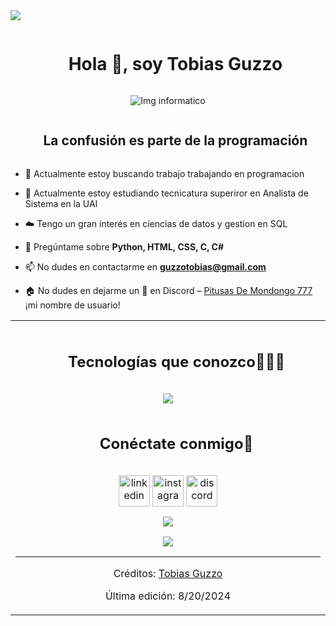 <!--divisor horizontal (degradado)-->
<img src="https://www.google.com/url?sa=i&url=https%3A%2F%2Fsyltec.es%2Fblog%2F2021%2F10%2F05%2Fprogramacion-un-poco-de-historia-y-conceptos-clave%2F&psig=AOvVaw096cwsYkd1lMsNdSWycKVj&ust=1724439098482000&source=images&cd=vfe&opi=89978449&ved=0CBQQjRxqFwoTCKiJ9bCiiYgDFQAAAAAdAAAAABAo">

<!--h1 sin borde inferior-->
<div id="user-content-toc">
  <ul align="center">
    <summary><h1 style="display: inline-block">Hola 👋, soy Tobias Guzzo</h1></summary>
  </ul>
</div>

<!--- serpiente -->
<div align="center">
  <img src="https://www.google.com/url?sa=i&url=https%3A%2F%2Fximhai.com%2Fsistemas-web&psig=AOvVaw096cwsYkd1lMsNdSWycKVj&ust=1724439098482000&source=images&cd=vfe&opi=89978449&ved=0CBMQjRxqFwoTCKiJ9bCiiYgDFQAAAAAdAAAAABAJ" alt="Img informatico" />
</div>

<!--h2 sin borde inferior-->
<div id="user-content-toc">
  <ul align="center">
    <summary><h2 style="display: inline-block">La confusión es parte de la programación</h2></summary>
  </ul>
</div>

<!--Introducción inicio-->
- 🔭 Actualmente estoy buscando trabajo trabajando en programacion 

- 🌱 Actualmente estoy estudiando tecnicatura superiror en Analista de Sistema en la UAI

- ☁️ Tengo un gran interés en ciencias de datos y gestion en SQL
  
- 💬 Pregúntame sobre **Python, HTML, CSS, C, C#**

- 📫 No dudes en contactarme en **guzzotobias@gmail.com**

- 🏠 No dudes en dejarme un **👋** en Discord – [Pitusas De Mondongo 777](https://discordapp.com/users/493984084935180312) ¡mi nombre de usuario!
<!--Introducción fin-->

<!--- estadísticas y trofeos (inicio) -->
<p align="center">
  <!--- estadísticas (inicio) -->
<table align="center">
<tr border="none">
<td width="50%" align="center">

<!--h1 sin borde inferior-->
<div id="user-content-toc">
  <ul align="center">
    <summary><h2 style="display: inline-block">Tecnologías que conozco👨🏻‍💻</h2></summary>
  </ul>
</div>
<!--iconos de stack tecnológico-->
<p align="center">
  <a href="https://skillicons.dev">
    <img src="https://skillicons.dev/icons?i=git,css,discord,github,html,java,mysql,py,react,vscode,C,C#,kubernetes&perline=14" />
  </a>
</p>

<!-- Conéctate conmigo -->
<!--h2 sin borde inferior-->
<div id="user-content-toc">
  <ul align="center">
    <summary><h2 style="display: inline-block">Conéctate conmigo🤝</h2></summary>
  </ul>
</div>

<!--iconos y enlaces-->
<p align="center">
<a href="https://www.linkedin.com/in/tobias-santino-guzzo-6b0a67248/" target="blank"><img align="center" src="https://user-images.githubusercontent.com/88904952/234979284-68c11d7f-1acc-4f0c-ac78-044e1037d7b0.png" alt="linkedin" height="50" width="50" /></a>
<a href="https://www.instagram.com/tobias_guzzo.gg/" target="blank"><img align="center" src="https://user-images.githubusercontent.com/88904952/234981169-2dd1e58f-4b7e-468c-8213-034ba62156c3.png" alt="instagram" height="50" width="50" /></a>
<a href="https://discordapp.com/users/493984084935180312" target="blank"><img align="center" src="https://user-images.githubusercontent.com/88904952/234982627-019fd336-6248-453c-9b05-97c13fd1d207.png" alt="discord" height="50" width="50" /></a>
</p>

<!--contador de visitas al perfil-->
<div align="center">
  
[![](https://visitcount.itsvg.in/api?id=1010nishant&icon=3&color=6)](https://visitcount.itsvg.in)
  
</div>

<!--divisor horizontal (degradado)-->
<img src="https://user-images.githubusercontent.com/73097560/115834477-dbab4500-a447-11eb-908a-139a6edaec5c.gif">

----------------------------------------------------------------------
Créditos: [Tobias Guzzo](https:https://github.com/TobiasGuzzo/TobiasGuzzo)

Última edición: 8/20/2024
